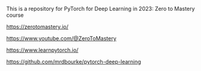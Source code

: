 This is a repository for PyTorch for Deep Learning in 2023: Zero to Mastery course


https://zerotomastery.io/

https://www.youtube.com/@ZeroToMastery

https://www.learnpytorch.io/

https://github.com/mrdbourke/pytorch-deep-learning

